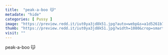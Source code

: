 ```yaml
---
title:  "peak-a-boo 😽"
metadate: "hide"
categories: [ Pussy ]
image: "https://preview.redd.it/iut0ya3jd8k51.jpg?auto=webp&s=a1d5261b72112c2299510477531bbbe937b3039b"
thumb: "https://preview.redd.it/iut0ya3jd8k51.jpg?width=1080&crop=smart&auto=webp&s=5f6016304ad307dbcb17529d578229f58c9f9b12"
visit: ""
---
```

peak-a-boo 😽
